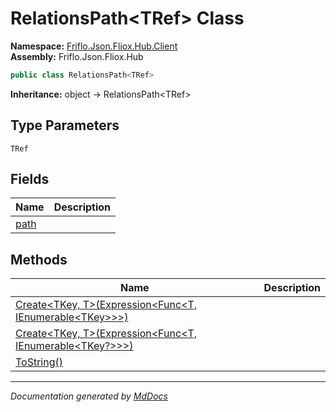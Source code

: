 ﻿<!--  
  <auto-generated>   
    The contents of this file were generated by a tool.  
    Changes to this file may be list if the file is regenerated  
  </auto-generated>   
-->

# RelationsPath\<TRef\> Class

**Namespace:** [Friflo.Json.Fliox.Hub.Client](../index.md)  
**Assembly:** Friflo.Json.Fliox.Hub

```csharp
public class RelationsPath<TRef>
```

**Inheritance:** object → RelationsPath\<TRef\>

## Type Parameters

`TRef`

## Fields

| Name                   | Description |
| ---------------------- | ----------- |
| [path](fields/path.md) |             |

## Methods

| Name                                                                                                                              | Description |
| --------------------------------------------------------------------------------------------------------------------------------- | ----------- |
| [Create\<TKey, T\>(Expression\<Func\<T, IEnumerable\<TKey\>\>\>)](methods/Create.md#createtkey-texpressionfunct-ienumerabletkey)  |             |
| [Create\<TKey, T\>(Expression\<Func\<T, IEnumerable\<TKey?\>\>\>)](methods/Create.md#createtkey-texpressionfunct-ienumerabletkey) |             |
| [ToString()](methods/ToString.md)                                                                                                 |             |

___

*Documentation generated by [MdDocs](https://github.com/ap0llo/mddocs)*
